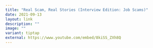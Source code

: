 ```yaml
---
title: "Real Scam, Real Stories (Interview Edition: Job Scams)"
date: 2021-09-13
layout: link
description: ""
image: ""
variant: tiptap
external: https://www.youtube.com/embed/8kiSS_ZXh8Q
---
```

